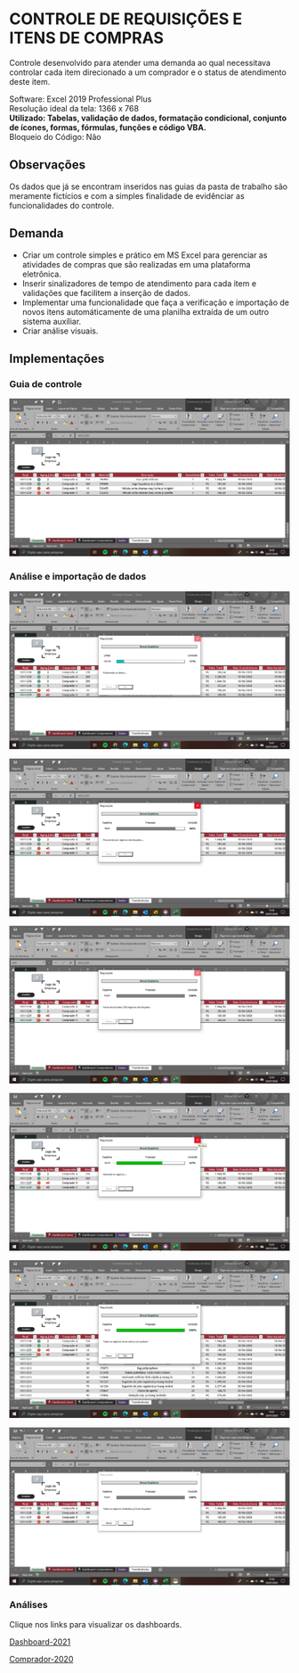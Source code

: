 # CONTROLE DE REQUISIÇÕES E ITENS DE COMPRAS  
Controle desenvolvido para atender uma demanda ao qual necessitava controlar cada item direcionado a um comprador e o status de atendimento deste item.  

Software: Excel 2019 Professional Plus  
Resolução ideal da tela: 1366 x 768  
**Utilizado: Tabelas, validação de dados, formatação condicional, conjunto de ícones, formas, fórmulas, funções e código VBA.**  
Bloqueio do Código: Não 

## Observações    
Os dados que já se encontram inseridos nas guias da pasta de trabalho são meramente fictícios e com a simples finalidade de evidênciar as funcionalidades do controle. 

## Demanda  
- Criar um controle simples e prático em MS Excel para gerenciar as atividades de compras que são realizadas em uma plataforma eletrônica. 
- Inserir sinalizadores de tempo de atendimento para cada item e validações que facilitem a inserção de dados.  
- Implementar uma funcionalidade que faça a verificação e importação de novos itens automáticamente de uma planilha extraída de um outro sistema auxíliar.  
- Criar análise visuais.  

## Implementações  

### Guia de controle  

![](imagens/controle.png)  

### Análise e importação de dados  

![](imagens/preparando-dados.png)  

![](imagens/procurando.png)  

![](imagens/novos.png)  

![](imagens/salvando.png)  

![](imagens/finalizado.png)  

![](imagens/sem-novos-registros.png)  


### Análises  
Clique nos links para visualizar os dashboards.  

[Dashboard-2021](imagens/dashboard-2021.pdf)  

[Comprador-2020](imagens/comprador-2021.pdf) 
